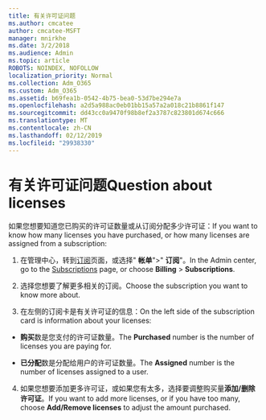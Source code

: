 ```yaml
---
title: 有关许可证问题
ms.author: cmcatee
author: cmcatee-MSFT
manager: mnirkhe
ms.date: 3/2/2018
ms.audience: Admin
ms.topic: article
ROBOTS: NOINDEX, NOFOLLOW
localization_priority: Normal
ms.collection: Adm_O365
ms.custom: Adm_O365
ms.assetid: b69fea1b-0542-4b75-bea0-53d7be294e7a
ms.openlocfilehash: a2d5a988ac0eb01bb15a57a2a018c21b8861f147
ms.sourcegitcommit: dd43cc0a9470f98b8ef2a3787c823801d674c666
ms.translationtype: MT
ms.contentlocale: zh-CN
ms.lasthandoff: 02/12/2019
ms.locfileid: "29938330"
---
```

# <a name="question-about-licenses"></a><span data-ttu-id="df7ec-102">有关许可证问题</span><span class="sxs-lookup"><span data-stu-id="df7ec-102">Question about licenses</span></span>

<span data-ttu-id="df7ec-103">如果您想要知道您已购买的许可证数量或从订阅分配多少许可证：</span><span class="sxs-lookup"><span data-stu-id="df7ec-103">If you want to know how many licenses you have purchased, or how many licenses are assigned from a subscription:</span></span>
  
1. <span data-ttu-id="df7ec-104">在管理中心，转到[订阅](https://go.microsoft.com/fwlink/p/?linkid=842054)页面，或选择" **帐单**"\>" **订阅**"。</span><span class="sxs-lookup"><span data-stu-id="df7ec-104">In the Admin center, go to the [Subscriptions](https://go.microsoft.com/fwlink/p/?linkid=842054) page, or choose **Billing** \> **Subscriptions**.</span></span>
    
2. <span data-ttu-id="df7ec-105">选择您想要了解更多相关的订阅。</span><span class="sxs-lookup"><span data-stu-id="df7ec-105">Choose the subscription you want to know more about.</span></span>
    
3. <span data-ttu-id="df7ec-106">在左侧的订阅卡是有关许可证的信息：</span><span class="sxs-lookup"><span data-stu-id="df7ec-106">On the left side of the subscription card is information about your licenses:</span></span>
    
  - <span data-ttu-id="df7ec-107">**购买**数是您支付的许可证数量。</span><span class="sxs-lookup"><span data-stu-id="df7ec-107">The **Purchased** number is the number of licenses you are paying for.</span></span> 
    
  - <span data-ttu-id="df7ec-108">**已分配**数是分配给用户的许可证数量。</span><span class="sxs-lookup"><span data-stu-id="df7ec-108">The **Assigned** number is the number of licenses assigned to a user.</span></span> 
    
4. <span data-ttu-id="df7ec-109">如果您想要添加更多许可证，或如果您有太多，选择要调整购买量**添加/删除许可证**。</span><span class="sxs-lookup"><span data-stu-id="df7ec-109">If you want to add more licenses, or if you have too many, choose **Add/Remove licenses** to adjust the amount purchased.</span></span> 
    

